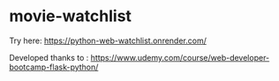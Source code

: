 # movie-watchlist

Try here:
https://python-web-watchlist.onrender.com/

Developed thanks to :
https://www.udemy.com/course/web-developer-bootcamp-flask-python/